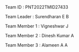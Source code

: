 

Team ID       : PNT2022TMID27433



Team Leader   : Surendharan E B



Team Member 1 : Vigneshwar J 


Team Member 2 : Dinesh Kumar A 


Team Member 3 : Alameen A A 
